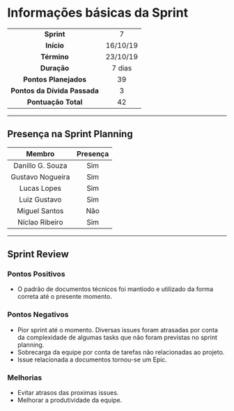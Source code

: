 # Informações básicas da Sprint
|||
|:---:|:---:|
|**Sprint**|7|
|**Início**|16/10/19|
|**Término**|23/10/19|
|**Duração**|7 dias|
|**Pontos Planejados**|39|
|**Pontos da Dívida Passada**|3|
|**Pontuação Total**|42|

---

## Presença na Sprint Planning

|Membro|Presença|
|:---:|:---:|
|Danillo G. Souza|Sim|
|Gustavo Nogueira|Sim|
|Lucas Lopes|Sim|
|Luiz Gustavo|Sim|
|Miguel Santos|Não|
|Níclao Ribeiro|Sim|

---
## Sprint Review
### Pontos Positivos
- O padrão de documentos técnicos foi mantiodo e utilizado da forma correta até o presente momento.
   
### Pontos Negativos
- Pior sprint até o momento. Diversas issues foram atrasadas por conta da complexidade de algumas tasks que não foram previstas no sprint planning.
- Sobrecarga da equipe por conta de tarefas não relacionadas ao projeto.
- Issue relacionada a documentos tornou-se um Epic.
  
### Melhorias
- Evitar atrasos das proximas issues.
- Melhorar a produtividade da equipe.
